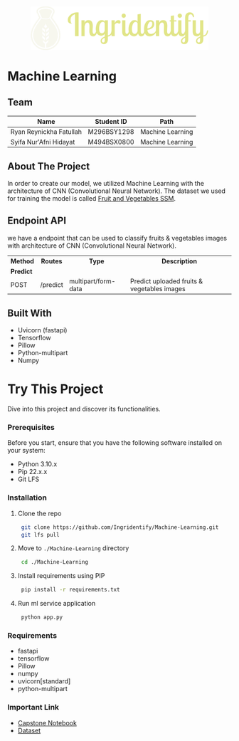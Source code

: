 <p align="center">
    <img src="https://github.com/Ingridentify/Ingridentify/blob/dev/app/src/main/res/drawable/typography_color.png?raw=true"  width="400">
</p>

# Machine Learning

## Team

| Name                          | Student ID  | Path                 |
| ----------------------------- | ----------- | -------------------- |
| Ryan Reynickha Fatullah       | M296BSY1298 | Machine Learning     |
| Syifa Nur'Afni Hidayat        | M494BSX0800 | Machine Learning     |

## About The Project 
In order to create our model, we utilized Machine Learning with the architecture of CNN (Convolutional Neural Network). The dataset we used for training the model is called [Fruit and Vegetables SSM](https://www.kaggle.com/datasets/shadikfaysal/fruit-and-vegetables-ssm).

## Endpoint API
we have a endpoint that can be used to classify fruits & vegetables images with architecture of CNN (Convolutional Neural Network).
<table width="100%">
    <tr>
        <th>Method</th>
        <th>Routes</th>
        <th>Type</th>
        <th>Description</th>
    </tr>
    <tr>
        <td colspan="4"><b>Predict</b></td>
    </tr>
     <tr>
        <td>POST</td>
        <td>/predict</td>
        <td>multipart/form-data</td>
        <td>Predict uploaded fruits & vegetables images</td>
    </tr>
</table>

## Built With
- Uvicorn (fastapi)
- Tensorflow
- Pillow
- Python-multipart
- Numpy


# Try This Project
Dive into this project and discover its functionalities.

### Prerequisites
Before you start, ensure that you have the following software installed on your system:
- Python 3.10.x
- Pip 22.x.x
- Git LFS

### Installation
1. Clone the repo
   
   ```sh
    git clone https://github.com/Ingridentify/Machine-Learning.git
    git lfs pull
   ```
2. Move to `./Machine-Learning` directory

   ```sh
    cd ./Machine-Learning
   ```
   
3. Install requirements using PIP

   ```sh
    pip install -r requirements.txt
   ```

5. Run ml service application

   ```sh
    python app.py 
   ```

### Requirements
- fastapi
- tensorflow
- Pillow
- numpy
- uvicorn[standard]
- python-multipart

### Important Link
- [Capstone Notebook](https://colab.research.google.com/drive/10-Vj-qnpRBRkzFeAxomX0ih3-WGJAkH_?usp=sharing )
- [Dataset](https://www.kaggle.com/datasets/shadikfaysal/fruit-and-vegetables-ssm)
